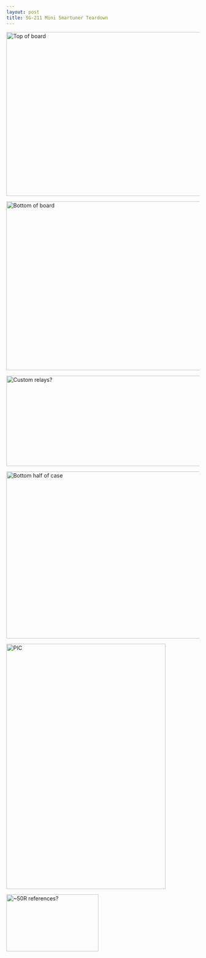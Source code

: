 ```yaml
---
layout: post
title: SG-211 Mini Smartuner Teardown
---
```


<a href="http://www.flickr.com/photos/58967572@N03/5788517160/" title="Top of board by mm0hai, on Flickr"><img src="http://farm3.static.flickr.com/2327/5788517160_677a9ff43e_z.jpg" width="640" height="428" alt="Top of board"></a>

<a href="http://www.flickr.com/photos/58967572@N03/5788523098/" title="Bottom of board by mm0hai, on Flickr"><img src="http://farm4.static.flickr.com/3273/5788523098_208ab1258e_z.jpg" width="640" height="441" alt="Bottom of board"></a>

<a href="http://www.flickr.com/photos/58967572@N03/5787968241/" title="Custom relays? by mm0hai, on Flickr"><img src="http://farm3.static.flickr.com/2440/5787968241_e4bbc34dee_z.jpg" width="640" height="236" alt="Custom relays?"></a>

<a href="http://www.flickr.com/photos/58967572@N03/5787972187/" title="Bottom half of case by mm0hai, on Flickr"><img src="http://farm6.static.flickr.com/5230/5787972187_20fb28eaa0_z.jpg" width="640" height="436" alt="Bottom half of case"></a>

<a href="http://www.flickr.com/photos/58967572@N03/5788529612/" title="PIC by mm0hai, on Flickr"><img src="http://farm6.static.flickr.com/5264/5788529612_7265d6aa5f_z.jpg" width="415" height="640" alt="PIC"></a>

<a href="http://www.flickr.com/photos/58967572@N03/5787974261/" title="~50R references? by mm0hai, on Flickr"><img src="http://farm6.static.flickr.com/5229/5787974261_2a675e013d_m.jpg" width="240" height="149" alt="~50R references?"></a>

